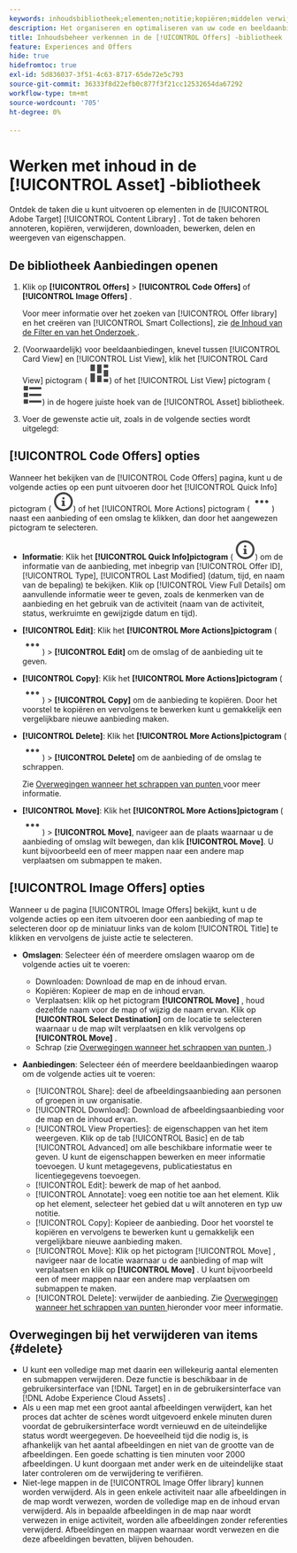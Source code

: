 ```yaml
---
keywords: inhoudsbibliotheek;elementen;notitie;kopiëren;middelen verwijderen;element downloaden;inhoud bewerken;kaart delen;eigenschappen van inhoud weergeven
description: Het organiseren en optimaliseren van uw code en beeldaanbiedingen binnen de [!UICONTROL Offers] bibliotheek.
title: Inhoudsbeheer verkennen in de [!UICONTROL Offers] -bibliotheek
feature: Experiences and Offers
hide: true
hidefromtoc: true
exl-id: 5d836037-3f51-4c63-8717-65de72e5c793
source-git-commit: 36333f8d22efb0c877f3f21cc12532654da67292
workflow-type: tm+mt
source-wordcount: '705'
ht-degree: 0%

---
```


# Werken met inhoud in de [!UICONTROL Asset] -bibliotheek

Ontdek de taken die u kunt uitvoeren op elementen in de [!UICONTROL Adobe Target] [!UICONTROL Content Library] . Tot de taken behoren annoteren, kopiëren, verwijderen, downloaden, bewerken, delen en weergeven van eigenschappen.

## De bibliotheek Aanbiedingen openen

1. Klik op **[!UICONTROL Offers]** > **[!UICONTROL Code Offers]** of **[!UICONTROL Image Offers]** .

   Voor meer informatie over het zoeken van [!UICONTROL Offer library] en het creëren van [!UICONTROL Smart Collections], zie [ de Inhoud van de Filter en van het Onderzoek ](/help/main/c-experiences/c-manage-content/filter-and-search-content.md#concept_3B59B8F025BF4CEA82ECC5199D365276).

1. (Voorwaardelijk) voor beeldaanbiedingen, knevel tussen [!UICONTROL Card View] en [!UICONTROL List View], klik het [!UICONTROL Card View] pictogram ( ![ de meningspictogram van de Kaart ](/help/main/assets/icons/ViewCard.svg)) of het [!UICONTROL List View] pictogram ( ![ de meningspictogram van de Lijst ](/help/main/assets/icons/ViewList.svg)) in de hogere juiste hoek van de [!UICONTROL Asset] bibliotheek.

1. Voer de gewenste actie uit, zoals in de volgende secties wordt uitgelegd:

## [!UICONTROL Code Offers] opties

Wanneer het bekijken van de [!UICONTROL Code Offers] pagina, kunt u de volgende acties op een punt uitvoeren door het [!UICONTROL Quick Info] pictogram ( ![ Snelle pictogram van Info ](/help/main/assets/icons/InfoOutline.svg)) of het [!UICONTROL More Actions] pictogram ( ![ Meer pictogram van Acties ](/help/main/assets/icons/MoreSmallList.svg)) naast een aanbieding of een omslag te klikken, dan door het aangewezen pictogram te selecteren.

* **Informatie**: Klik het **[!UICONTROL Quick Info]pictogram** ( ![ Snelle pictogram van Info ](/help/main/assets/icons/InfoOutline.svg)) om de informatie van de aanbieding, met inbegrip van [!UICONTROL Offer ID], [!UICONTROL Type], [!UICONTROL Last Modified] (datum, tijd, en naam van de bepaling) te bekijken. Klik op [!UICONTROL View Full Details] om aanvullende informatie weer te geven, zoals de kenmerken van de aanbieding en het gebruik van de activiteit (naam van de activiteit, status, werkruimte en gewijzigde datum en tijd).
* **[!UICONTROL Edit]**: Klik het **[!UICONTROL More Actions]pictogram** ( ![ Meer pictogram van Acties ](/help/main/assets/icons/MoreSmallList.svg)) > **[!UICONTROL Edit]** om de omslag of de aanbieding uit te geven.
* **[!UICONTROL Copy]**: Klik het **[!UICONTROL More Actions]pictogram** ( ![ Meer pictogram van Acties ](/help/main/assets/icons/MoreSmallList.svg)) > **[!UICONTROL Copy]** om de aanbieding te kopiëren. Door het voorstel te kopiëren en vervolgens te bewerken kunt u gemakkelijk een vergelijkbare nieuwe aanbieding maken.
* **[!UICONTROL Delete]**: Klik het **[!UICONTROL More Actions]pictogram** ( ![ Meer pictogram van Acties ](/help/main/assets/icons/MoreSmallList.svg)) > **[!UICONTROL Delete]** om de aanbieding of de omslag te schrappen.

  Zie [ Overwegingen wanneer het schrappen van punten ](#delete) voor meer informatie.

* **[!UICONTROL Move]**: Klik het **[!UICONTROL More Actions]pictogram** ( ![ Meer pictogram van Acties ](/help/main/assets/icons/MoreSmallList.svg)) > **[!UICONTROL Move]**, navigeer aan de plaats waarnaar u de aanbieding of omslag wilt bewegen, dan klik **[!UICONTROL Move]**. U kunt bijvoorbeeld een of meer mappen naar een andere map verplaatsen om submappen te maken.

## [!UICONTROL Image Offers] opties

Wanneer u de pagina [!UICONTROL Image Offers] bekijkt, kunt u de volgende acties op een item uitvoeren door een aanbieding of map te selecteren door op de miniatuur links van de kolom [!UICONTROL Title] te klikken en vervolgens de juiste actie te selecteren.

* **Omslagen**: Selecteer één of meerdere omslagen waarop om de volgende acties uit te voeren:

   * Downloaden: Download de map en de inhoud ervan.
   * Kopiëren: Kopieer de map en de inhoud ervan.
   * Verplaatsen: klik op het pictogram **[!UICONTROL Move]** , houd dezelfde naam voor de map of wijzig de naam ervan. Klik op **[!UICONTROL Select Destination]** om de locatie te selecteren waarnaar u de map wilt verplaatsen en klik vervolgens op **[!UICONTROL Move]** .
   * Schrap (zie [ Overwegingen wanneer het schrappen van punten ](#delete).)

* **Aanbiedingen**: Selecteer één of meerdere beeldaanbiedingen waarop om de volgende acties uit te voeren:

   * [!UICONTROL Share]: deel de afbeeldingsaanbieding aan personen of groepen in uw organisatie.
   * [!UICONTROL Download]: Download de afbeeldingsaanbieding voor de map en de inhoud ervan.
   * [!UICONTROL View Properties]: de eigenschappen van het item weergeven. Klik op de tab [!UICONTROL Basic] en de tab [!UICONTROL Advanced] om alle beschikbare informatie weer te geven. U kunt de eigenschappen bewerken en meer informatie toevoegen. U kunt metagegevens, publicatiestatus en licentiegegevens toevoegen.
   * [!UICONTROL Edit]: bewerk de map of het aanbod.
   * [!UICONTROL Annotate]: voeg een notitie toe aan het element. Klik op het element, selecteer het gebied dat u wilt annoteren en typ uw notitie.
   * [!UICONTROL Copy]: Kopieer de aanbieding. Door het voorstel te kopiëren en vervolgens te bewerken kunt u gemakkelijk een vergelijkbare nieuwe aanbieding maken.
   * [!UICONTROL Move]: Klik op het pictogram [!UICONTROL Move] , navigeer naar de locatie waarnaar u de aanbieding of map wilt verplaatsen en klik op **[!UICONTROL Move]** . U kunt bijvoorbeeld een of meer mappen naar een andere map verplaatsen om submappen te maken.
   * [!UICONTROL Delete]: verwijder de aanbieding. Zie [ Overwegingen wanneer het schrappen van punten ](#delete) hieronder voor meer informatie.

## Overwegingen bij het verwijderen van items {#delete}

* U kunt een volledige map met daarin een willekeurig aantal elementen en submappen verwijderen. Deze functie is beschikbaar in de gebruikersinterface van [!DNL Target] en in de gebruikersinterface van [!DNL Adobe Experience Cloud Assets] .
* Als u een map met een groot aantal afbeeldingen verwijdert, kan het proces dat achter de scènes wordt uitgevoerd enkele minuten duren voordat de gebruikersinterface wordt vernieuwd en de uiteindelijke status wordt weergegeven. De hoeveelheid tijd die nodig is, is afhankelijk van het aantal afbeeldingen en niet van de grootte van de afbeeldingen. Een goede schatting is tien minuten voor 2000 afbeeldingen. U kunt doorgaan met ander werk en de uiteindelijke staat later controleren om de verwijdering te verifiëren.
* Niet-lege mappen in de [!UICONTROL Image Offer library] kunnen worden verwijderd. Als in geen enkele activiteit naar alle afbeeldingen in de map wordt verwezen, worden de volledige map en de inhoud ervan verwijderd. Als in bepaalde afbeeldingen in de map naar wordt verwezen in enige activiteit, worden alle afbeeldingen zonder referenties verwijderd. Afbeeldingen en mappen waarnaar wordt verwezen en die deze afbeeldingen bevatten, blijven behouden.